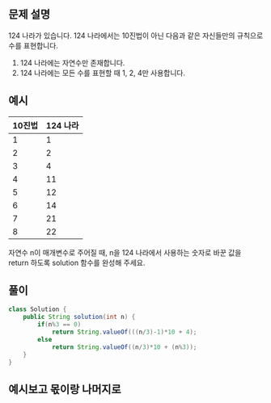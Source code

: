 ## 문제 설명

124 나라가 있습니다. 124 나라에서는 10진법이 아닌 다음과 같은 자신들만의 규칙으로 수를 표현합니다.

1. 124 나라에는 자연수만 존재합니다.
2. 124 나라에는 모든 수를 표현할 때 1, 2, 4만 사용합니다.

## 예시
|10진법|124 나라|
|-----|---------|
|1|1|
|2|2|
|3|4|
|4|11|
|5|12|
|6|14|
|7|21|
|8|22|

자연수 n이 매개변수로 주어질 때, n을 124 나라에서 사용하는 숫자로 바꾼 값을 return 하도록 solution 함수를 완성해 주세요.

## 풀이
```java
class Solution {
    public String solution(int n) {
        if(n%3 == 0)
            return String.valueOf(((n/3)-1)*10 + 4);
        else 
            return String.valueOf((n/3)*10 + (n%3));
    }
}
```

## 예시보고 몫이랑 나머지로 
